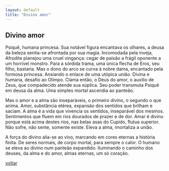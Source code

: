 ```yaml
---
layout: default
title: "Divino amor"
--- 
```


## Divino amor

Psiquê, humana princesa. Sua notável figura encantava os olhares, a deusa da beleza sentia-se afrontada por sua magia. Incomodada pela inveja, Afrodite planejou uma cruel vingança: cegar de paixão a frágil oponente a um horrível monstro. Para a sórdida trama, uma única flecha de Eros, seu filho, bastaria. Mas o dono do arco se curva à nobre dama, encantado pela formosa princesa. Ansiando o enlace de uma utópica união. Divina e humana, desafio ao Olimpo. Clama então, o Deus do amor, o auxílio de Zeus, que compadecido atende sua súplica. Seu poder transmuta Psiquê em deusa da alma. Uma simples mortal ascendia ao panteão.

Mas o amor e a alma são inseparáveis, o primeiro divino, o segundo o que anima. Amor, substância etérea, expansão dos sentidos que brilham e saciam. A alma é a vida que vivencia os sentidos, inseparável dos mesmos. Sentimentos que fluem em rios dourados de prazer e de dor. Amar é divino porque está acima destes rios, nas belas asas do Cupido, flutua superior. Não sofre, não sente, somente existe. Eleva a alma, imortaliza a união.

A força do divino alia-se ao vivo, marcando em cores eternas a história finita. De seres normais, de corpo mortal, para sempre o calor. O humano se eleva ao divino num panteão expandido. Iluminando o caminho dos deuses, da alma e do amor, almas eternas, um só coração.

[voltar](./)